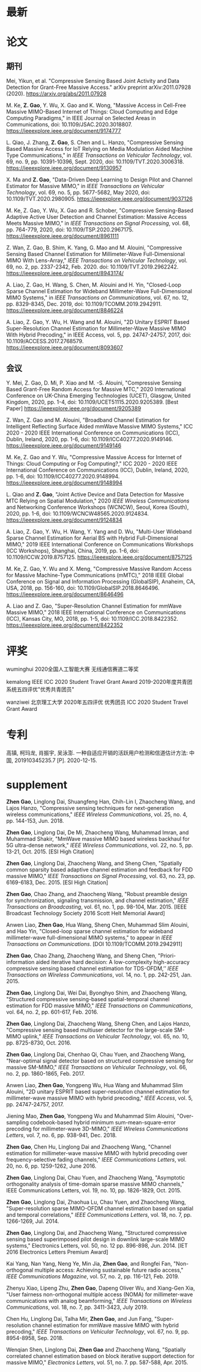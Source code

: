 # 最新


# 论文

## 期刊

Mei, Yikun, et al. "Compressive Sensing Based Joint Activity and Data Detection for Grant-Free Massive Access." arXiv preprint arXiv:2011.07928 (2020).
https://arxiv.org/abs/2011.07928

M. Ke, **Z. Gao**, Y. Wu, X. Gao and K. Wong, "Massive Access in Cell-Free Massive MIMO-Based Internet of Things: Cloud Computing and Edge Computing Paradigms," in IEEE Journal on Selected Areas in Communications, doi: 10.1109/JSAC.2020.3018807.
https://ieeexplore.ieee.org/document/9174777



L. Qiao, J. Zhang, **Z. Gao**, S. Chen and L. Hanzo, "Compressive Sensing Based Massive Access for IoT Relying on Media Modulation Aided Machine Type Communications," in *IEEE Transactions on Vehicular Technology*, vol. 69, no. 9, pp. 10391-10396, Sept. 2020, doi: 10.1109/TVT.2020.3006318.
https://ieeexplore.ieee.org/document/9130957

X. Ma and **Z. Gao**, "Data-Driven Deep Learning to Design Pilot and Channel Estimator for Massive MIMO," in *IEEE Transactions on Vehicular Technology*, vol. 69, no. 5, pp. 5677-5682, May 2020, doi: 10.1109/TVT.2020.2980905.
https://ieeexplore.ieee.org/document/9037126

M. Ke, Z. Gao, Y. Wu, X. Gao and R. Schober, "Compressive Sensing-Based Adaptive Active User Detection and Channel Estimation: Massive Access Meets Massive MIMO," in *IEEE Transactions on Signal Processing*, vol. 68, pp. 764-779, 2020, doi: 10.1109/TSP.2020.2967175.
https://ieeexplore.ieee.org/document/8961111

Z. Wan, Z. Gao, B. Shim, K. Yang, G. Mao and M. Alouini, "Compressive Sensing Based Channel Estimation for Millimeter-Wave Full-Dimensional MIMO With Lens-Array," <i>*IEEE Transactions on Vehicular Technology*</i>, vol. 69, no. 2, pp. 2337-2342, Feb. 2020. doi: 10.1109/TVT.2019.2962242.
https://ieeexplore.ieee.org/document/8943174/

A. Liao, Z. Gao, H. Wang, S. Chen, M. Alouini and H. Yin, "Closed-Loop Sparse Channel Estimation for Wideband Millimeter-Wave Full-Dimensional MIMO Systems," in *IEEE Transactions on Communications*, vol. 67, no. 12, pp. 8329-8345, Dec. 2019, doi: 10.1109/TCOMM.2019.2942911.
https://ieeexplore.ieee.org/document/8846224

A. Liao, Z. Gao, Y. Wu, H. Wang and M. Alouini, "2D Unitary ESPRIT Based Super-Resolution Channel Estimation for Millimeter-Wave Massive MIMO With Hybrid Precoding," in IEEE Access, vol. 5, pp. 24747-24757, 2017, doi: 10.1109/ACCESS.2017.2768579.
https://ieeexplore.ieee.org/document/8093607


## 会议

Y. Mei, Z. Gao, D. Mi, P. Xiao and M. -S. Alouini, "Compressive Sensing Based Grant-Free Random Access for Massive MTC," 2020 International Conference on UK-China Emerging Technologies (UCET), Glasgow, United Kingdom, 2020, pp. 1-4, doi: 10.1109/UCET51115.2020.9205389.
[Best Paper]
https://ieeexplore.ieee.org/document/9205389

Z. Wan, Z. Gao and M. Alouini, "Broadband Channel Estimation for Intelligent Reflecting Surface Aided mmWave Massive MIMO Systems," ICC 2020 - 2020 IEEE International Conference on Communications (ICC), Dublin, Ireland, 2020, pp. 1-6, doi: 10.1109/ICC40277.2020.9149146.
https://ieeexplore.ieee.org/document/9149146

M. Ke, Z. Gao and Y. Wu, "Compressive Massive Access for Internet of Things: Cloud Computing or Fog Computing?," ICC 2020 - 2020 IEEE International Conference on Communications (ICC), Dublin, Ireland, 2020, pp. 1-6, doi: 10.1109/ICC40277.2020.9148994.
https://ieeexplore.ieee.org/document/9148994

L. Qiao and **Z. Gao**, "Joint Active Device and Data Detection for Massive MTC Relying on Spatial Modulation," 2020 *IEEE Wireless Communications* and Networking Conference Workshops (WCNCW), Seoul, Korea (South), 2020, pp. 1-6, doi: 10.1109/WCNCW48565.2020.9124834.
https://ieeexplore.ieee.org/document/9124834

A. Liao, Z. Gao, Y. Wu, H. Wang, Y. Yang and D. Wu, "Multi-User Wideband Sparse Channel Estimation for Aerial BS with Hybrid Full-Dimensional MIMO," 2019 IEEE International Conference on Communications Workshops (ICC Workshops), Shanghai, China, 2019, pp. 1-6, doi: 10.1109/ICCW.2019.8757125.
https://ieeexplore.ieee.org/document/8757125

M. Ke, Z. Gao, Y. Wu and X. Meng, "Compressive Massive Random Access for Massive Machine-Type Communications (mMTC)," 2018 IEEE Global Conference on Signal and Information Processing (GlobalSIP), Anaheim, CA, USA, 2018, pp. 156-160, doi: 10.1109/GlobalSIP.2018.8646496.
https://ieeexplore.ieee.org/document/8646496

A. Liao and Z. Gao, "Super-Resolution Channel Estimation for mmWave Massive MIMO," 2018 IEEE International Conference on Communications (ICC), Kansas City, MO, 2018, pp. 1-5, doi: 10.1109/ICC.2018.8422352.
https://ieeexplore.ieee.org/document/8422352
# 评奖

wuminghui 2020全国人工智能大赛 无线通信赛道二等奖

kemalong
IEEE ICC 2020 Student Travel Grant Award
2019-2020年度共青团系统五四评优"优秀共青团员"

wanziwei
北京理工大学 2020年五四评优 优秀团员
ICC 2020 Student Travel Grant Award

# 专利
高镇, 柯玛龙, 肖振宇, 吴泳澎. 一种自适应开销的活跃用户检测和信道估计方法: 中国, 201910345235.7 [P]. 2020-12-15.

# supplement

**Zhen Gao**, Linglong Dai, Shuangfeng Han, Chih-Lin I, Zhaocheng Wang, and Lajos Hanzo, "Compressive sensing techniques for next-generation wireless communications," *IEEE Wireless Communications*, vol. 25, no. 4, pp. 144-153, Jun. 2018.

**Zhen Gao**, Linglong Dai, De Mi, Zhaocheng Wang, Muhammad Imran, and Muhammad Shakir, "MmWave massive MIMO based wireless backhaul for 5G ultra-dense network," *IEEE Wireless Communications*, vol. 22, no. 5, pp. 13-21, Oct. 2015. [ESI High Citation]

**Zhen Gao**, Linglong Dai, Zhaocheng Wang, and Sheng Chen, "Spatially common sparsity based adaptive channel estimation and feedback for FDD massive MIMO," *IEEE Transactions on Signal Processing*, vol. 63, no. 23, pp. 6169-6183, Dec. 2015. [ESI High Citation]

**Zhen Gao**, Chao Zhang, and Zhaocheng Wang, "Robust preamble design for synchronization, signaling transmission, and channel estimation," *IEEE Transactions on Broadcasting*, vol. 61, no. 1, pp. 98-104, Mar. 2015. [IEEE Broadcast Technology Society 2016 Scott Helt Memorial Award]

Anwen Liao, **Zhen Gao**, Hua Wang, Sheng Chen, Muhammad Slim Alouini, and Hao Yin, "Closed-loop sparse channel estimation for wideband millimeter-wave full-dimensional MIMO systems," to appear in *IEEE Transactions on Communications*. [DOI 10.1109/TCOMM.2019.2942911]

**Zhen Gao**, Chao Zhang, Zhaocheng Wang, and Sheng Chen, "Priori-information aided iterative hard decision: A low-complexity high-accuracy compressive sensing based channel estimation for TDS-OFDM,’’ *IEEE Transactions on Wireless Communications*, vol. 14, no. 1, pp. 242-251, Jan. 2015.

**Zhen Gao**, Linglong Dai, Wei Dai, Byonghyo Shim, and Zhaocheng Wang, "Structured compressive sensing-based spatial-temporal channel estimation for FDD massive MIMO," *IEEE Transactions on Communications*, vol. 64, no. 2, pp. 601-617, Feb. 2016.

**Zhen Gao**, Linglong Dai, Zhaocheng Wang, Sheng Chen, and Lajos Hanzo, "Compressive sensing based multiuser detector for the large-scale SM-MIMO uplink," *IEEE Transactions on Vehicular Technology*, vol. 65, no. 10, pp. 8725-8730, Oct. 2016.

**Zhen Gao**, Linglong Dai, Chenhao Qi, Chau Yuen, and Zhaocheng Wang, "Near-optimal signal detector based on structured compressive sensing for massive SM-MIMO," *IEEE Transactions on Vehicular Technology*, vol. 66, no. 2, pp. 1860-1865, Feb. 2017.

Anwen Liao, **Zhen Gao**, Yongpeng Wu, Hua Wang and Muhammad Slim Alouini, "2D unitary ESPRIT based super-resolution channel estimation for millimeter-wave massive MIMO with hybrid precoding," *IEEE Access*, vol. 5, pp. 24747-24757, 2017.

Jiening Mao, **Zhen Gao**, Yongpeng Wu and Muhammad Slim Alouini, "Over-sampling codebook-based hybrid minimum sum-mean-square-error precoding for millimeter-wave 3D-MIMO," *IEEE Wireless Communications Letters*, vol. 7, no. 6, pp. 938-941, Dec. 2018.

**Zhen Gao**, Chen Hu, Linglong Dai and Zhaocheng Wang, "Channel estimation for millimeter-wave massive MIMO with hybrid precoding over frequency-selective fading channels," *IEEE Communications Letters*, vol. 20, no. 6, pp. 1259-1262, June 2016.


**Zhen Gao**, Linglong Dai, Chau Yuen, and Zhaocheng Wang, "Asymptotic orthogonality analysis of time-domain sparse massive MIMO channels," IEEE Communications Letters, vol. 19, no. 10, pp. 1826-1829, Oct. 2015.

**Zhen Gao**, Linglong Dai, Zhaohua Lu, Chau Yuen, and Zhaocheng Wang, "Super-resolution sparse MIMO-OFDM channel estimation based on spatial and temporal correlations," *IEEE Communications Letters*, vol. 18, no. 7, pp. 1266-1269, Jul. 2014.


**Zhen Gao**, Linglong Dai, and Zhaocheng Wang, "Structured compressive sensing based superimposed pilot design in downlink large-scale MIMO systems," Electronics Letters, vol. 50, no. 12 pp. 896-898, Jun. 2014. [IET 2016 Electronics Letters Premium Award]

Kai Yang, Nan Yang, Neng Ye, Min Jia, **Zhen Gao**, and Rongfei Fan, "Non-orthogonal multiple access: Achieving sustainable future radio access," *IEEE Communications Magazine*, vol. 57, no. 2, pp. 116-121, Feb. 2019.

Zhenyu Xiao, Lipeng Zhu, **Zhen Gao**, Dapeng Oliver Wu, and Xiang-Gen Xia, "User fairness non-orthogonal multiple access (NOMA) for millimeter-wave communications with analog beamforming," *IEEE Transactions on Wireless Communications*, vol. 18, no. 7, pp. 3411-3423, July 2019.

Chen Hu, Linglong Dai, Talha Mir, **Zhen Gao**, and Jun Fang, "Super-resolution channel estimation for mmWave massive MIMO with hybrid precoding," *IEEE Transactions on Vehicular Technology*, vol. 67, no. 9, pp. 8954-8958, Sep. 2018.

Wenqian Shen, Linglong Dai, **Zhen Gao** and Zhaocheng Wang, "Spatially correlated channel estimation based on block iterative support detection for massive MIMO," *Electronics Letters*, vol. 51, no. 7. pp. 587-588, Apr. 2015.